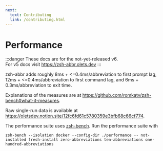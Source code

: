 ```yaml
---
next:
  text: Contributing
  link: /contributing.html
---
```


# Performance

:::danger
These docs are for the not-yet-released v6.  
For v5 docs visit <https://zsh-abbr.olets.dev>
:::

zsh-abbr adds roughly 8ms + <=0.4ms/abbreviation to first prompt lag, 12ms + <=0.4ms/abbreviation to first command lag, and 6ms + 0.3ms/abbreviation to exit time.

Explanations of the measures are at <https://github.com/romkatv/zsh-bench#what-it-measures>.

Raw single-run data is available at <https://oletsdev.notion.site/12fc6fd61c5780359e3bfb68c66cf774>.

The performance suite uses [zsh-bench](https://github.com/romkatv/zsh-bench). Run the performance suite with

```shell
zsh-bench --isolation docker --config-dir ./performance -- not-installed fresh-install zero-abbreviations ten-abbreviations one-hundred-abbreviations
```
